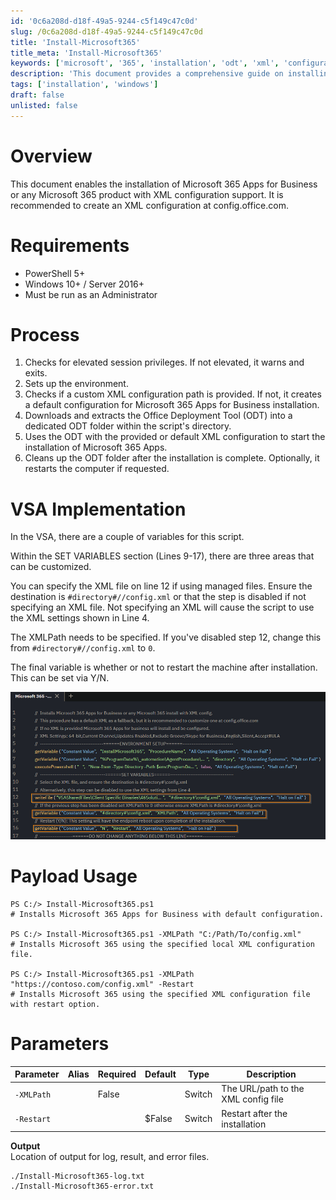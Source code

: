 ```yaml
---
id: '0c6a208d-d18f-49a5-9244-c5f149c47c0d'
slug: /0c6a208d-d18f-49a5-9244-c5f149c47c0d
title: 'Install-Microsoft365'
title_meta: 'Install-Microsoft365'
keywords: ['microsoft', '365', 'installation', 'odt', 'xml', 'configuration']
description: 'This document provides a comprehensive guide on installing Microsoft 365 Apps for Business using PowerShell. It covers the requirements, process, and parameters needed to customize the installation with XML configuration, including examples and output details.'
tags: ['installation', 'windows']
draft: false
unlisted: false
---
```


# Overview
This document enables the installation of Microsoft 365 Apps for Business or any Microsoft 365 product with XML configuration support. It is recommended to create an XML configuration at config.office.com.

# Requirements
- PowerShell 5+
- Windows 10+ / Server 2016+
- Must be run as an Administrator

# Process
1. Checks for elevated session privileges. If not elevated, it warns and exits.
2. Sets up the environment.
3. Checks if a custom XML configuration path is provided. If not, it creates a default configuration for Microsoft 365 Apps for Business installation.
4. Downloads and extracts the Office Deployment Tool (ODT) into a dedicated ODT folder within the script's directory.
5. Uses the ODT with the provided or default XML configuration to start the installation of Microsoft 365 Apps.
6. Cleans up the ODT folder after the installation is complete. Optionally, it restarts the computer if requested.

# VSA Implementation
In the VSA, there are a couple of variables for this script.

Within the SET VARIABLES section (Lines 9-17), there are three areas that can be customized.

You can specify the XML file on line 12 if using managed files. Ensure the destination is `#directory#//config.xml` or that the step is disabled if not specifying an XML file. Not specifying an XML will cause the script to use the XML settings shown in Line 4.

The XMLPath needs to be specified. If you've disabled step 12, change this from `#directory#//config.xml` to `0`.

The final variable is whether or not to restart the machine after installation. This can be set via Y/N.

![Image](../../../static/img/Install-Microsoft365/image_1.png)

# Payload Usage
```
PS C:/> Install-Microsoft365.ps1 
# Installs Microsoft 365 Apps for Business with default configuration.

PS C:/> Install-Microsoft365.ps1 -XMLPath "C:/Path/To/config.xml"
# Installs Microsoft 365 using the specified local XML configuration file.

PS C:/> Install-Microsoft365.ps1 -XMLPath "https://contoso.com/config.xml" -Restart 
# Installs Microsoft 365 using the specified XML configuration file with restart option.
```

# Parameters
| Parameter     | Alias | Required | Default  | Type   | Description                        |
|---------------|-------|----------|----------|--------|------------------------------------|
| `-XMLPath`    |       | False    |          | Switch | The URL/path to the XML config file |
| `-Restart`    |       |          | $False   | Switch | Restart after the installation       |

**Output**  
Location of output for log, result, and error files.
```
./Install-Microsoft365-log.txt
./Install-Microsoft365-error.txt
```


